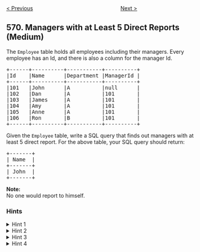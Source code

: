 <!--|This file generated by command(leetcode description); DO NOT EDIT.    |-->
<!--+----------------------------------------------------------------------+-->
<!--|@author    Openset <openset.wang@gmail.com>                           |-->
<!--|@link      https://github.com/openset                                 |-->
<!--|@home      https://github.com/openset/leetcode                        |-->
<!--+----------------------------------------------------------------------+-->

[< Previous](https://github.com/openset/leetcode/tree/master/problems/median-employee-salary "Median Employee Salary")
　　　　　　　　　　　　　　　　
[Next >](https://github.com/openset/leetcode/tree/master/problems/find-median-given-frequency-of-numbers "Find Median Given Frequency of Numbers")

## 570. Managers with at Least 5 Direct Reports (Medium)

<p>The <code>Employee</code> table holds all employees including their managers. Every employee has an Id, and there is also a column for the manager Id.</p>

<pre>
+------+----------+-----------+----------+
|Id    |Name 	  |Department |ManagerId |
+------+----------+-----------+----------+
|101   |John 	  |A 	      |null      |
|102   |Dan 	  |A 	      |101       |
|103   |James 	  |A 	      |101       |
|104   |Amy 	  |A 	      |101       |
|105   |Anne 	  |A 	      |101       |
|106   |Ron 	  |B 	      |101       |
+------+----------+-----------+----------+
</pre>

<p>Given the <code>Employee</code> table, write a SQL query that finds out managers with at least 5 direct report. For the above table, your SQL query should return:
</p>

<pre>
+-------+
| Name  |
+-------+
| John  |
+-------+
</pre>

<p><b>Note:</b><br />
No one would report to himself.</p>

### Hints
<details>
<summary>Hint 1</summary>
Try to get all the mangerIDs that have count bigger than 5
</details>
<details>
<summary>Hint 2</summary>
Use the last hint's result as a table and do join with origin table at id equals to managerId
</details>
<details>
<summary>Hint 3</summary>
This is a very good example to show the performance of SQL code. Try to work out other solutions and you may be surprised by running time difference.
</details>
<details>
<summary>Hint 4</summary>
If your solution uses 'IN' function and runs more than 5 seconds, try to optimize it by using 'JOIN' instead.
</details>
